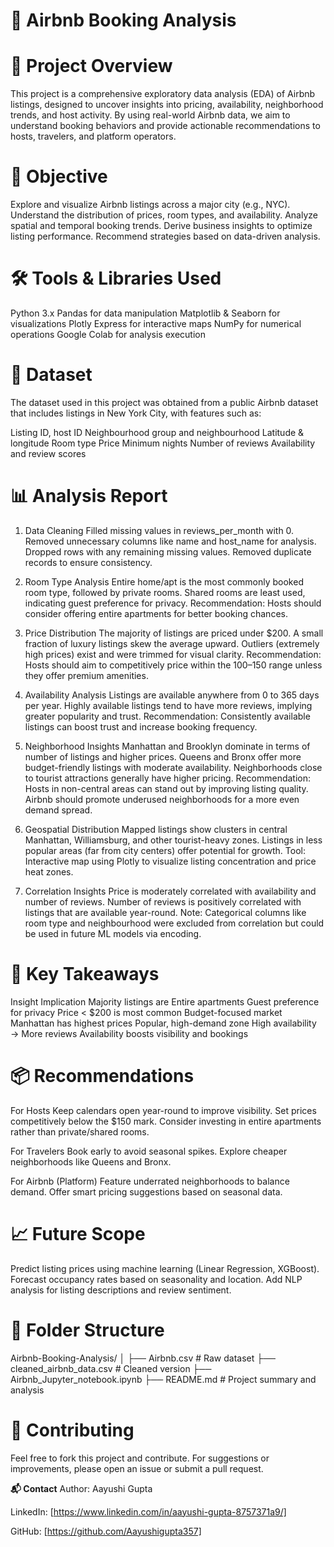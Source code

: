 # 🏡 Airbnb Booking Analysis

# 📘 Project Overview
This project is a comprehensive exploratory data analysis (EDA) of Airbnb listings, designed to uncover insights into pricing, availability, neighborhood trends, and host activity. By using real-world Airbnb data, we aim to understand booking behaviors and provide actionable recommendations to hosts, travelers, and platform operators.

# 🎯 Objective
Explore and visualize Airbnb listings across a major city (e.g., NYC).
Understand the distribution of prices, room types, and availability.
Analyze spatial and temporal booking trends.
Derive business insights to optimize listing performance.
Recommend strategies based on data-driven analysis.

# 🛠️ Tools & Libraries Used
Python 3.x
Pandas for data manipulation
Matplotlib & Seaborn for visualizations
Plotly Express for interactive maps
NumPy for numerical operations
Google Colab for analysis execution

# 📂 Dataset
The dataset used in this project was obtained from a public Airbnb dataset that includes listings in New York City, with features such as:

Listing ID, host ID
Neighbourhood group and neighbourhood
Latitude & longitude
Room type
Price
Minimum nights
Number of reviews
Availability and review scores

# 📊 Analysis Report

1. Data Cleaning
Filled missing values in reviews_per_month with 0.
Removed unnecessary columns like name and host_name for analysis.
Dropped rows with any remaining missing values.
Removed duplicate records to ensure consistency.

3. Room Type Analysis
Entire home/apt is the most commonly booked room type, followed by private rooms.
Shared rooms are least used, indicating guest preference for privacy.
Recommendation: Hosts should consider offering entire apartments for better booking chances.

3. Price Distribution
The majority of listings are priced under $200.
A small fraction of luxury listings skew the average upward.
Outliers (extremely high prices) exist and were trimmed for visual clarity.
Recommendation: Hosts should aim to competitively price within the $100–$150 range unless they offer premium amenities.

4. Availability Analysis
Listings are available anywhere from 0 to 365 days per year.
Highly available listings tend to have more reviews, implying greater popularity and trust.
Recommendation: Consistently available listings can boost trust and increase booking frequency.

5. Neighborhood Insights
Manhattan and Brooklyn dominate in terms of number of listings and higher prices.
Queens and Bronx offer more budget-friendly listings with moderate availability.
Neighborhoods close to tourist attractions generally have higher pricing.
Recommendation:
Hosts in non-central areas can stand out by improving listing quality.
Airbnb should promote underused neighborhoods for a more even demand spread.

6. Geospatial Distribution
Mapped listings show clusters in central Manhattan, Williamsburg, and other tourist-heavy zones.
Listings in less popular areas (far from city centers) offer potential for growth.
Tool: Interactive map using Plotly to visualize listing concentration and price heat zones.

7. Correlation Insights
Price is moderately correlated with availability and number of reviews.
Number of reviews is positively correlated with listings that are available year-round.
Note: Categorical columns like room type and neighbourhood were excluded from correlation but could be used in future ML models via encoding.

# 📌 Key Takeaways
Insight	Implication
Majority listings are Entire apartments	Guest preference for privacy
Price < $200 is most common	Budget-focused market
Manhattan has highest prices	Popular, high-demand zone
High availability → More reviews	Availability boosts visibility and bookings

# 📦 Recommendations
For Hosts
Keep calendars open year-round to improve visibility.
Set prices competitively below the $150 mark.
Consider investing in entire apartments rather than private/shared rooms.

For Travelers
Book early to avoid seasonal spikes.
Explore cheaper neighborhoods like Queens and Bronx.

For Airbnb (Platform)
Feature underrated neighborhoods to balance demand.
Offer smart pricing suggestions based on seasonal data.

# 📈 Future Scope
Predict listing prices using machine learning (Linear Regression, XGBoost).
Forecast occupancy rates based on seasonality and location.
Add NLP analysis for listing descriptions and review sentiment.

# 📁 Folder Structure
Airbnb-Booking-Analysis/
│
├── Airbnb.csv                   # Raw dataset
├── cleaned_airbnb_data.csv      # Cleaned version
├── Airbnb_Jupyter_notebook.ipynb
├── README.md                    # Project summary and analysis

# 🤝 Contributing
Feel free to fork this project and contribute. For suggestions or improvements, please open an issue or submit a pull request.

**📬 Contact**
Author: Aayushi Gupta

LinkedIn: [https://www.linkedin.com/in/aayushi-gupta-8757371a9/]

GitHub: [https://github.com/Aayushigupta357]

